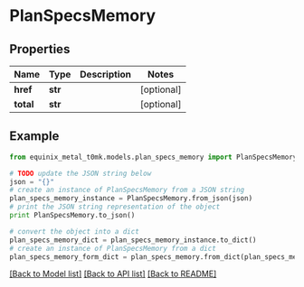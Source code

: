 # PlanSpecsMemory


## Properties
Name | Type | Description | Notes
------------ | ------------- | ------------- | -------------
**href** | **str** |  | [optional] 
**total** | **str** |  | [optional] 

## Example

```python
from equinix_metal_t0mk.models.plan_specs_memory import PlanSpecsMemory

# TODO update the JSON string below
json = "{}"
# create an instance of PlanSpecsMemory from a JSON string
plan_specs_memory_instance = PlanSpecsMemory.from_json(json)
# print the JSON string representation of the object
print PlanSpecsMemory.to_json()

# convert the object into a dict
plan_specs_memory_dict = plan_specs_memory_instance.to_dict()
# create an instance of PlanSpecsMemory from a dict
plan_specs_memory_form_dict = plan_specs_memory.from_dict(plan_specs_memory_dict)
```
[[Back to Model list]](../README.md#documentation-for-models) [[Back to API list]](../README.md#documentation-for-api-endpoints) [[Back to README]](../README.md)


